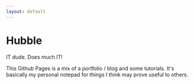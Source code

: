 ```yaml
---
layout: default
---
```



# Hubble

IT dude. Does much IT!

This Github Pages is a mix of a portfolio / blog and some tutorials. It's basically my personal notepad for things I think may prove useful to others.
